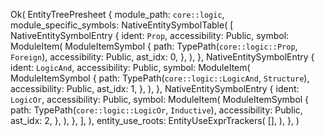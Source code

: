 Ok(
    EntityTreePresheet {
        module_path: `core::logic`,
        module_specific_symbols: NativeEntitySymbolTable(
            [
                NativeEntitySymbolEntry {
                    ident: `Prop`,
                    accessibility: Public,
                    symbol: ModuleItem(
                        ModuleItemSymbol {
                            path: TypePath(`core::logic::Prop`, `Foreign`),
                            accessibility: Public,
                            ast_idx: 0,
                        },
                    ),
                },
                NativeEntitySymbolEntry {
                    ident: `LogicAnd`,
                    accessibility: Public,
                    symbol: ModuleItem(
                        ModuleItemSymbol {
                            path: TypePath(`core::logic::LogicAnd`, `Structure`),
                            accessibility: Public,
                            ast_idx: 1,
                        },
                    ),
                },
                NativeEntitySymbolEntry {
                    ident: `LogicOr`,
                    accessibility: Public,
                    symbol: ModuleItem(
                        ModuleItemSymbol {
                            path: TypePath(`core::logic::LogicOr`, `Inductive`),
                            accessibility: Public,
                            ast_idx: 2,
                        },
                    ),
                },
            ],
        ),
        entity_use_roots: EntityUseExprTrackers(
            [],
        ),
    },
)